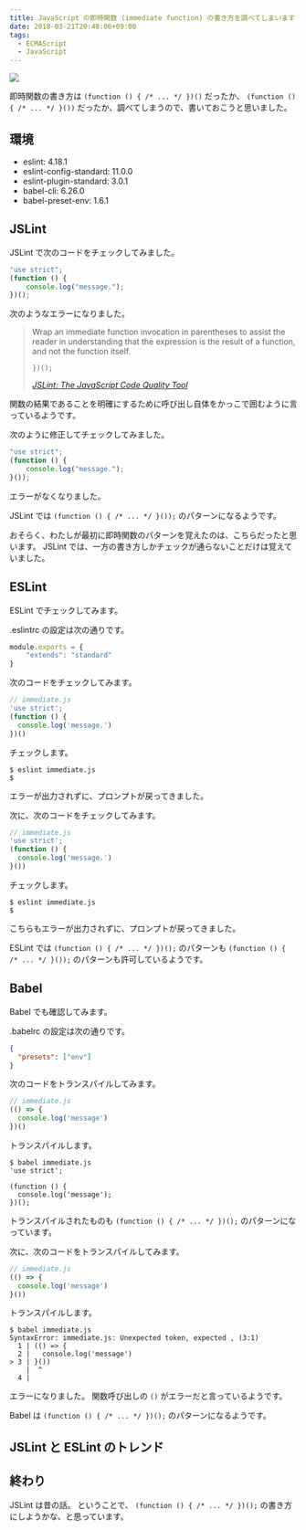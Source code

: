 ```yaml
---
title: JavaScript の即時関数 (immediate function) の書き方を調べてしまいます
date: 2018-03-21T20:48:06+09:00
tags:
  - ECMAScript
  - JavaScript
---
```


![](https://eslint.org/img/logo.svg)

<!--more-->

即時関数の書き方は `(function () { /* ... */ })()` だったか、 `(function () { /* ... */ }())` だったか、調べてしまうので、書いておこうと思いました。

## 環境

* eslint: 4.18.1
* eslint-config-standard: 11.0.0
* eslint-plugin-standard: 3.0.1
* babel-cli: 6.26.0
* babel-preset-env: 1.6.1

## JSLint

JSLint で次のコードをチェックしてみました。

```javascript
"use strict";
(function () {
    console.log("message.");
})();
```

次のようなエラーになりました。

> Wrap an immediate function invocation in parentheses to assist the reader in understanding that the expression is the result of a function, and not the function itself.
>
>     })();
>
> <cite>[JSLint: The JavaScript Code Quality Tool](http://www.jslint.com/)</cite>

関数の結果であることを明確にするために呼び出し自体をかっこで囲むように言っているようです。

次のように修正してチェックしてみました。

```javascript
"use strict";
(function () {
    console.log("message.");
}());
```

エラーがなくなりました。

JSLint では `(function () { /* ... */ }());` のパターンになるようです。

おそらく、わたしが最初に即時関数のパターンを覚えたのは、こちらだったと思います。
JSLint では、一方の書き方しかチェックが通らないことだけは覚えていました。

## ESLint

ESLint でチェックしてみます。

.eslintrc の設定は次の通りです。

```javascript
module.exports = {
    "extends": "standard"
}
```

次のコードをチェックしてみます。

```javascript
// immediate.js
'use strict';
(function () {
  console.log('message.')
})()
```

チェックします。

```
$ eslint immediate.js
$
```

エラーが出力されずに、プロンプトが戻ってきました。


次に、次のコードをチェックしてみます。

```javascript
// immediate.js
'use strict';
(function () {
  console.log('message.')
}())
```

チェックします。

```
$ eslint immediate.js
$
```

こちらもエラーが出力されずに、プロンプトが戻ってきました。

ESLint では `(function () { /* ... */ })();` のパターンも `(function () { /* ... */ }());` のパターンも許可しているようです。

## Babel

Babel でも確認してみます。

.babelrc の設定は次の通りです。

```json
{
  "presets": ["env"]
}
```

次のコードをトランスパイルしてみます。

```javascript
// immediate.js
(() => {
  console.log('message')
})()
```

トランスパイルします。

```
$ babel immediate.js
'use strict';

(function () {
  console.log('message');
})();

```

トランスパイルされたものも `(function () { /* ... */ })();` のパターンになっています。

次に、次のコードをトランスパイルしてみます。

```javascript
// immediate.js
(() => {
  console.log('message')
}())
```

トランスパイルします。

```
$ babel immediate.js
SyntaxError: immediate.js: Unexpected token, expected , (3:1)
  1 | (() => {
  2 |   console.log('message')
> 3 | }())
    |  ^
  4 |
```

エラーになりました。
関数呼び出しの `()` がエラーだと言っているようです。

Babel は `(function () { /* ... */ })();` のパターンになるようです。

## JSLint と ESLint のトレンド

<script type="text/javascript" src="https://ssl.gstatic.com/trends_nrtr/1328_RC04/embed_loader.js"></script>
<script type="text/javascript">
  trends.embed.renderExploreWidget("TIMESERIES", {"comparisonItem":[{"keyword":"jslint","geo":"","time":"2004-01-01 2018-03-22"},{"keyword":"eslint","geo":"","time":"2004-01-01 2018-03-22"}],"category":0,"property":""}, {"exploreQuery":"date=all&q=jslint,eslint","guestPath":"https://trends.google.co.jp:443/trends/embed/"});
</script>

## 終わり

JSLint は昔の話。
ということで、 `(function () { /* ... */ })();` の書き方にしようかな、と思っています。
